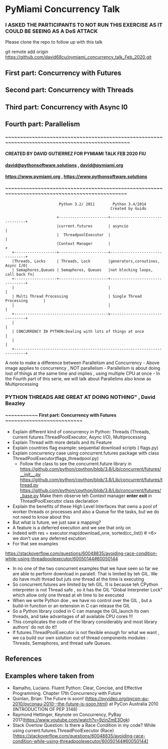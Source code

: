 # PyMiami Concurrency Talk

###  I ASKED THE  PARTICIPANTS TO NOT RUN THIS EXERCISE AS IT COULD BE SEEING AS A DoS ATTACK 

Please clone the repo to follow up with this talk

git remote add origin https://github.com/david68cu/pymiami_concurrency_talk_Feb_2020.git


## First part:  Concurrency with Futures
## Second part:  Concurrency with Threads
## Third part:  Concurrency with Async I0
## Fourth part: Parallelism

#### ~~~~~~~~~~~~~~~~~~~~~~~~~~~~~~~~~~~~~~~~~~~~~~~~~~~~~~~~~~~~~~~~~~~~~~~~~~~~~~~~~~~~~~~~~~~~~~~
####   CREATED BY DAVID GUTIERREZ FOR PYMIAMI TALK FEB 2020 FIU 
####   david@pythonsoftware.solutions , david@pymiami.org
####   https://www.pymiami.org , https://www.pythonsoftware.solutions
#### ~~~~~~~~~~~~~~~~~~~~~~~~~~~~~~~~~~~~~~~~~~~~~~~~~~~~~~~~~~~~~~~~~~~~~~~~~~~~~~~~~~~~~~~~~~~~~~   
           


          
                            Python 3.2/ 2011        Python 3.4/2014
                                                   Created by Guido

                           +----------------------+--------------------------------+
                           |current.futures       | asyncio                        |
                           |  ThreadpoolExecutor  |                                |
                           |Context Manager       |                                +
       +-------------------+----------------------+--------------------------------+
       |Threads, Locks     | Threads, Lock        |generators,coroutines, Async I/O|
       | Semaphores,Queues | Semaphores, Queues   |not blocking loops, call back fn|
       +-------------------+----------------------+--------------------------------+
       |                                          |                                |
       | Multi Thread Processing                  | Single Thread Processing       |
       |                                          |                                |
       +------------------------------------------v--------------------------------+
       |                                                                           |
       | CONCURRENCY IN PYTHON:Dealing with lots of things at once                 |
       |                                                                           |
       +---------------------------------------------------------------------------+

A note to make a difference between  Parallelism and Concurrency
    - Above image applies to concurrency , NOT  parallelism
    - Parallelism is about doing lost of things at the same time and implies , using multiple CPU at once
    - In the Fourth part of this serie, we will talk about Parallelims also know as Multiprocessing



### PYTHON THREADS ARE GREAT AT DOING NOTHING" , David Beazley

#### ~~~~~~~~~~~ First part:  Concurrency with Futures ~~~~~~~~~~~~~~~~~~~~~~~~~~

- Explain different kind of concurrency in Python: Threads (Threads, current.futures.ThreadPoolExecutor, Async I/O), Multiprocessing
- Explain Thread with more details and its Feature
- Explain countries flag example: sequential download scripts ( flags.py)
- Explain concurrency case using concurrent.futures package with class ThreadPoolExecutor(flags_threadpool.py)
  - Follow the class to see the concurrent.future library in 
    https://github.com/python/cpython/blob/3.8/Lib/concurrent/futures/__init__.py
    https://github.com/python/cpython/blob/3.8/Lib/concurrent/futures/thread.py
    https://github.com/python/cpython/blob/3.8/Lib/concurrent/futures/_base.py
       Make them observe teh Context manager __enter__ __exit__ in ThreadPoolExecutor class declaration
- Explain the benefits of these High Level Interfaces that owns a pool of worker threads or processes and 
   also a Queue for the tasks, but we do not need to know about this
- But what is future, we just saw a mapping?
- A feature is a deferred execution and we see that only on
- Indeed with res = executor.map(download_one, sorted(cc_list))  # <6> we don't use any deferred excution
- For that see examples 

 https://stackoverflow.com/questions/60048835/avoiding-race-condition-while-using-threadpoolexecutor/60050144#60050144

- In no one  of the two concurrent  examples that we have seen so far we are able to perform download in paralell.
That is limited by teh GIL. We do have multi thread but juts one thread at the time is executing
- So concurrent.futures are limited by teh GIL. It is because teh CPython interpreter is not Thread safe , so it has the 
GIL "Global Interpreter Lock" which allow only one thread at eh time to be executed
- When we write Python doe , we have no control over the GIL , but a build-in function or an extension in C 
can release the GIL
- So a Python library coded in C can manage the GIL,launch its own threads, and take advantages of all available 
CPU cores !!!
- This complicates the code of the library considerably and most library authors' do not do it!!
- If futures.ThreadPoolExecutor is not flexible enough for what we want ,  we ca build our own solution out of thread 
  components modules : Threads, Semaphores, and thread safe Queues. 

    
## References

## Examples where taken from 

-  Ramalho, Luciano. Fluent Python: Clear, Concise, and Effective Programming. Chapter 17th Concurrency with Future
-  Quinlan, Brian: The Future is soon! (https://pyvideo.org/pycon-au-2010/pyconau-2010--the-future-is-soon.html) 
    at PyCon Australia 2010 (INTRODUCTION OF PEP 3148)
-  Raymond Hettinger, Keynote on Concurrency, PyBay 2017(https://www.youtube.com/watch?v=9zinZmE3Ogk)
-  Stack Overlow Question: Is there a Race Condition in my code? While using current.futures.ThreadPoolExecutor
    (Race)[https://stackoverflow.com/questions/60048835/avoiding-race-condition-while-using-threadpoolexecutor/60050144#60050144] 